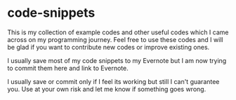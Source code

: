 code-snippets
=============

This is my collection of example codes and other useful codes which I came across on my programming journey.  Feel free to use these codes and I will be glad if you want to contribute new codes or improve existing ones.

I usually save most of my code snippets to my Evernote but I am now trying to commit them here and link to Evernote.

I usually save or commit only if I feel its working but still I can't guarantee you. Use at your own risk and let me know if something goes wrong.
